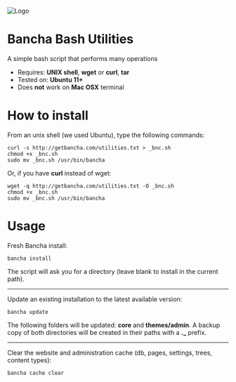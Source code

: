 ![Logo](http://static.squallstar.it/images/bancha-trasp.png)

# Bancha Bash Utilities

A simple bash script that performs many operations

- Requires: **UNIX shell**, **wget** or **curl**, **tar**
- Tested on: **Ubuntu 11+**
- Does **not** work on **Mac OSX** terminal

# How to install

From an unix shell (we used Ubuntu), type the following commands:

    curl -s http://getbancha.com/utilities.txt > _bnc.sh
    chmod +x _bnc.sh
    sudo mv _bnc.sh /usr/bin/bancha


Or, if you have **curl** instead of wget:

    wget -q http://getbancha.com/utilities.txt -O _bnc.sh
    chmod +x _bnc.sh
    sudo mv _bnc.sh /usr/bin/bancha


# Usage

Fresh Bancha install:

    bancha install


The script will ask you for a directory (leave blank to install in the current path).

---

Update an existing installation to the latest available version:

    bancha update


The following folders will be updated: **core** and **themes/admin**.
A backup copy of both directories will be created in their paths with a **._** prefix.

---

Clear the website and administration cache (db, pages, settings, trees, content types):

    bancha cache clear
